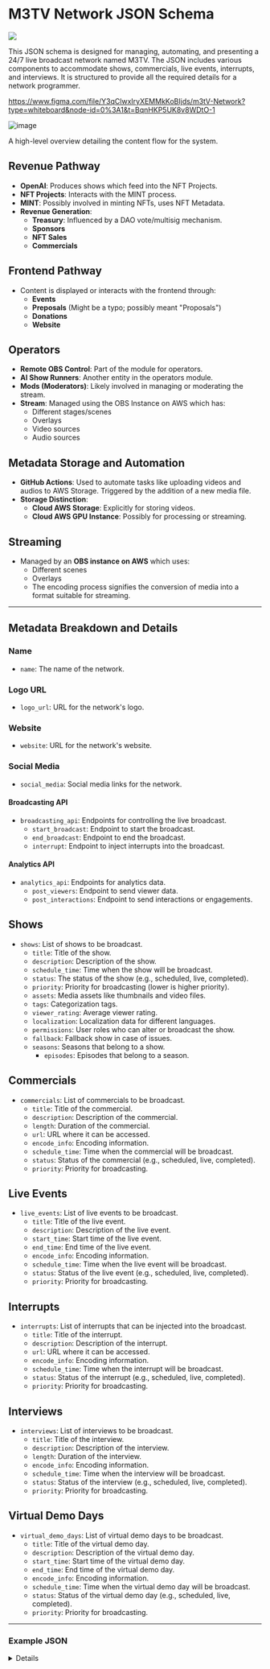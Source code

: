 # M3TV Network JSON Schema
![](https://hackmd.io/_uploads/S17etZvfT.jpg)

This JSON schema is designed for managing, automating, and presenting a 24/7 live broadcast network named M3TV. The JSON includes various components to accommodate shows, commercials, live events, interrupts, and interviews. It is structured to provide all the required details for a network programmer. 

https://www.figma.com/file/Y3qClwxIryXEMMkKoBIjds/m3tV-Network?type=whiteboard&node-id=0%3A1&t=BqnHKP5UK8v8WDtO-1

![image](https://github.com/gm3/m3tv-network/assets/7612104/39077d79-2d80-4c7e-808d-8a9a1d9a54f0)

A high-level overview detailing the content flow for the system.

## Revenue Pathway
- **OpenAI**: Produces shows which feed into the NFT Projects.
- **NFT Projects**: Interacts with the MINT process.
- **MINT**: Possibly involved in minting NFTs, uses NFT Metadata.
- **Revenue Generation**: 
  - **Treasury**: Influenced by a DAO vote/multisig mechanism.
  - **Sponsors**
  - **NFT Sales**
  - **Commercials**

## Frontend Pathway
- Content is displayed or interacts with the frontend through:
  - **Events**
  - **Preposals** (Might be a typo; possibly meant "Proposals")
  - **Donations**
  - **Website**

## Operators
- **Remote OBS Control**: Part of the module for operators.
- **AI Show Runners**: Another entity in the operators module.
- **Mods (Moderators)**: Likely involved in managing or moderating the stream.
- **Stream**: Managed using the OBS Instance on AWS which has:
  - Different stages/scenes
  - Overlays
  - Video sources
  - Audio sources

## Metadata Storage and Automation
- **GitHub Actions**: Used to automate tasks like uploading videos and audios to AWS Storage. Triggered by the addition of a new media file.
- **Storage Distinction**:
  - **Cloud AWS Storage**: Explicitly for storing videos.
  - **Cloud AWS GPU Instance**: Possibly for processing or streaming.

## Streaming
- Managed by an **OBS instance on AWS** which uses:
  - Different scenes
  - Overlays
  - The encoding process signifies the conversion of media into a format suitable for streaming.


---

## Metadata Breakdown and Details

### Name
- `name`: The name of the network.

### Logo URL
- `logo_url`: URL for the network's logo.

### Website
- `website`: URL for the network's website.

### Social Media
- `social_media`: Social media links for the network.

#### Broadcasting API
- `broadcasting_api`: Endpoints for controlling the live broadcast.
  - `start_broadcast`: Endpoint to start the broadcast.
  - `end_broadcast`: Endpoint to end the broadcast.
  - `interrupt`: Endpoint to inject interrupts into the broadcast.

#### Analytics API
- `analytics_api`: Endpoints for analytics data.
  - `post_viewers`: Endpoint to send viewer data.
  - `post_interactions`: Endpoint to send interactions or engagements.

## Shows
- `shows`: List of shows to be broadcast.
  - `title`: Title of the show.
  - `description`: Description of the show.
  - `schedule_time`: Time when the show will be broadcast.
  - `status`: The status of the show (e.g., scheduled, live, completed).
  - `priority`: Priority for broadcasting (lower is higher priority).
  - `assets`: Media assets like thumbnails and video files.
  - `tags`: Categorization tags.
  - `viewer_rating`: Average viewer rating.
  - `localization`: Localization data for different languages.
  - `permissions`: User roles who can alter or broadcast the show.
  - `fallback`: Fallback show in case of issues.
  - `seasons`: Seasons that belong to a show.
    - `episodes`: Episodes that belong to a season.

## Commercials
- `commercials`: List of commercials to be broadcast.
  - `title`: Title of the commercial.
  - `description`: Description of the commercial.
  - `length`: Duration of the commercial.
  - `url`: URL where it can be accessed.
  - `encode_info`: Encoding information.
  - `schedule_time`: Time when the commercial will be broadcast.
  - `status`: Status of the commercial (e.g., scheduled, live, completed).
  - `priority`: Priority for broadcasting.

## Live Events
- `live_events`: List of live events to be broadcast.
  - `title`: Title of the live event.
  - `description`: Description of the live event.
  - `start_time`: Start time of the live event.
  - `end_time`: End time of the live event.
  - `encode_info`: Encoding information.
  - `schedule_time`: Time when the live event will be broadcast.
  - `status`: Status of the live event (e.g., scheduled, live, completed).
  - `priority`: Priority for broadcasting.

## Interrupts
- `interrupts`: List of interrupts that can be injected into the broadcast.
  - `title`: Title of the interrupt.
  - `description`: Description of the interrupt.
  - `url`: URL where it can be accessed.
  - `encode_info`: Encoding information.
  - `schedule_time`: Time when the interrupt will be broadcast.
  - `status`: Status of the interrupt (e.g., scheduled, live, completed).
  - `priority`: Priority for broadcasting.

## Interviews
- `interviews`: List of interviews to be broadcast.
  - `title`: Title of the interview.
  - `description`: Description of the interview.
  - `length`: Duration of the interview.
  - `encode_info`: Encoding information.
  - `schedule_time`: Time when the interview will be broadcast.
  - `status`: Status of the interview (e.g., scheduled, live, completed).
  - `priority`: Priority for broadcasting.

## Virtual Demo Days
- `virtual_demo_days`: List of virtual demo days to be broadcast.
  - `title`: Title of the virtual demo day.
  - `description`: Description of the virtual demo day.
  - `start_time`: Start time of the virtual demo day.
  - `end_time`: End time of the virtual demo day.
  - `encode_info`: Encoding information.
  - `schedule_time`: Time when the virtual demo day will be broadcast.
  - `status`: Status of the virtual demo day (e.g., scheduled, live, completed).
  - `priority`: Priority for broadcasting.

---

### Example JSON

<details>
    
```json
{
  "network": {
    "name": "M3TV",
    "logo_url": "logo.png",
    "website": "https://URL",
    "social_media": {
      "facebook": "",
      "twitter": "",
      "instagram": ""
    },
    "broadcasting_api": {
      "start_broadcast": "https://API/start",
      "end_broadcast": "https://API/end",
      "interrupt": "https://API/interrupt"
    },
    "analytics_api": {
      "post_viewers": "https://API/viewers",
      "post_interactions": "https://API/interactions"
    },
    "shows": [
      {
        "title": "Show 1",
        "description": "Description for Show 1",
        "schedule_time": "2023-01-01T12:00:00Z",
        "status": "scheduled",
        "priority": 1,
        "assets": {
          "thumbnail": "thumbnail.png",
          "video_file": "video.mp4"
        },
        "tags": ["comedy", "prime-time"],
        "viewer_rating": 4.5,
        "localization": {
          "en": {
            "title": "Show 1",
            "description": "Description for Show 1"
          },
          "es": {
            "title": "Espectáculo 1",
            "description": "Descripción para el Espectáculo 1"
          }
        },
        "permissions": {
          "alter": ["admin", "editor"],
          "broadcast": ["admin"]
        },
        "fallback": "Fallback Show 1",
        "seasons": [
          {
            "season_number": 1,
            "episodes": [
              {
                "episode_number": 1,
                "title": "Episode 1",
                "description": "Description for Episode 1",
                "url": "episode1",
                "director": "John Doe",
                "producer": "Jane Doe",
                "cast": [
                  "Actor 1",
                  "Actor 2"
                ],
                "length": "45m",
                "genre": "Comedy",
                "social_media": {
                  "facebook": "https://URL",
                  "twitter": "https://URL",
                  "instagram": "https://URL"
                },
                "call_to_action": {
                  "text": "Watch Now",
                  "link": "watch/episode1"
                }
              },
              {
                "episode_number": 2,
                "title": "Episode 2",
                "description": "Description for Episode 2",
                "url": "episode2",
                "director": "John Doe",
                "producer": "Jane Doe",
                "cast": [
                  "Actor 3",
                  "Actor 4"
                ],
                "length": "42m",
                "genre": "Action",
                "social_media": {
                  "facebook": "https://URL",
                  "twitter": "https://URL",
                  "instagram": "https://URL"
                },
                "call_to_action": {
                  "text": "Watch Now",
                  "link": "watch/episode2"
                }
              }
            ]
          }
        ]
      }
    ],
    "commercials": [
      {
        "title": "Commercial 1",
        "description": "This is a commercial",
        "length": "30s",
        "url": "commercial1",
        "encode_info": "H.264, AAC",
        "schedule_time": "2023-01-01T12:15:00Z",
        "status": "scheduled",
        "priority": 2
      }
    ],
    "live_events": [
      {
        "title": "Live Web3 Interop",
        "description": "Live streaming of Web3 interoperability discussions",
        "start_time": "2023-01-01T12:00:00Z",
        "end_time": "2023-01-01T14:00:00Z",
        "encode_info": "H.264, AAC",
        "schedule_time": "2023-01-01T11:45:00Z",
        "status": "scheduled",
        "priority": 3
      }
    ],
    "interrupts": [
      {
        "title": "Urgent News",
        "description": "Breaking news interrupt",
        "url": "urgent_news",
        "encode_info": "H.264, AAC",
        "schedule_time": "2023-01-01T13:30:00Z",
        "status": "scheduled",
        "priority": 4
      }
    ],
    "interviews": [
      {
        "title": "Interview with CEO",
        "description": "An exclusive interview with the CEO",
        "length": "20m",
        "encode_info": "H.264, AAC",
        "schedule_time": "2023-01-01T15:00:00Z",
        "status": "scheduled",
        "priority": 5
      }
    ],
    "virtual_demo_days": [
      {
        "title": "Virtual Demo Day 1",
        "description": "Startups showcasing their products",
        "start_time": "2023-01-10T09:00:00Z",
        "end_time": "2023-01-10T12:00:00Z",
        "encode_info": "H.264, AAC",
        "schedule_time": "2023-01-10T08:45:00Z",
        "status": "scheduled",
        "priority": 6
      }
    ]
  }
}


```

</details>


